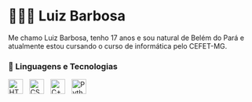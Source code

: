 # 👩🏻‍💻 Luiz Barbosa

Me chamo Luiz Barbosa, tenho 17 anos e sou natural de Belém do Pará e atualmente estou cursando o curso de informática pelo CEFET-MG. 

### 🤖 Linguagens e Tecnologias

<img 
    align="left" 
    alt="HTML"
    title="HTML" 
    width="30px" 
    style="padding-right: 10px;" 
    src="https://cdn.jsdelivr.net/gh/devicons/devicon@latest/icons/html5/html5-original.svg" 
/>
<img 
    align="left" 
    alt="CSS" 
    title="CSS"
    width="30px" 
    style="padding-right: 10px;" 
    src="https://cdn.jsdelivr.net/gh/devicons/devicon@latest/icons/css3/css3-original.svg" 
/>
<img 
    align="left" 
    alt="C++" 
    title="C++"
    width="30px" 
    style="padding-right: 10px;" 
    src="[https://cdn.jsdelivr.net/gh/devicons/devicon@latest/icons/javascript/javascript-original.svg](https://www.google.com/url?sa=i&url=https%3A%2F%2Fwww.cmmprogressivo.net%2F2019%2F07%2FLinguagem-Cpp-O-que-e-Para-que-serve-Como-funciona-Onde-usa.html&psig=AOvVaw3kCWclEkZr5NfxmoRnmivP&ust=1761499376065000&source=images&cd=vfe&opi=89978449&ved=0CBUQjRxqFwoTCJiXq7_uv5ADFQAAAAAdAAAAABAE)" 
/>
<img 
    align="left" 
    alt="Python" 
    title="Python"
    width="30px" 
    style="padding-right: 10px;" 
    src="https://cdn.jsdelivr.net/gh/devicons/devicon@latest/icons/python/python-original.svg" 
/>
